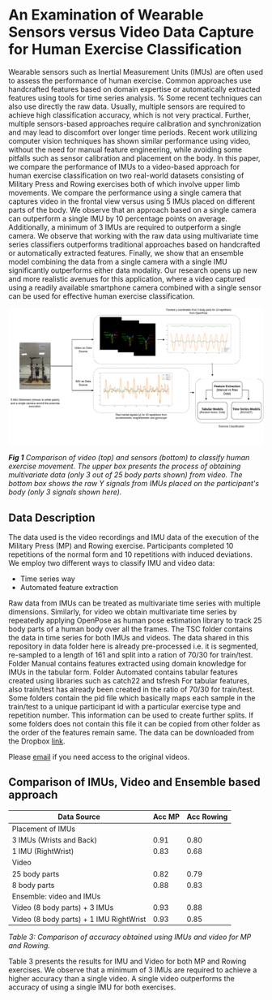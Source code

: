 # An Examination of Wearable Sensors versus Video Data Capture for Human Exercise Classification

Wearable sensors such as Inertial Measurement Units (IMUs) are often used to assess the performance of human exercise. Common approaches use handcrafted features based on domain expertise or automatically extracted features using tools for time series analysis. 
% Some recent techniques can also use directly the raw data. 
Usually, multiple sensors are required to achieve high classification accuracy, which is not very practical. Further, multiple sensors-based approaches require calibration and synchronization and may lead to discomfort over longer time periods.
Recent work utilizing computer vision techniques has shown similar performance using video, without the need for manual feature engineering, while avoiding some pitfalls such as sensor calibration and placement on the body.
In this paper, we compare the performance of IMUs to a video-based approach for human exercise classification on two real-world datasets consisting of Military Press and Rowing exercises both of which involve upper limb movements. We compare the performance using a single camera that captures video in the frontal view versus using 5 IMUs placed on different parts of the body. 
We observe that an approach based on a single camera can outperform a single IMU by 10 percentage points on average. Additionally, a minimum of 3 IMUs are required to outperform a single camera. We observe that working with the raw data using multivariate time series classifiers outperforms traditional approaches based on handcrafted or automatically extracted features. Finally, we show that an ensemble model combining the data from a single camera with a single IMU significantly outperforms either data modality. Our research opens up new and more realistic avenues for this application, where a  video captured using a readily available smartphone camera combined with a single sensor can be used for effective human exercise classification. 

![Alt text](figs/overview.png?raw=true)

<em>**Fig 1** Comparison of video (top) and sensors (bottom) to classify human exercise movement. The upper box presents
the process of obtaining multivariate data (only 3 out of 25 body parts shown) from video. The bottom box shows the raw 
Y signals from IMUs placed on the participant's body (only 3 signals shown here).</em>

## Data Description
The data used is the video recordings and IMU data of the execution of the Military Press (MP) and Rowing exercise.
Participants completed 10 repetitions of the normal form and 10 repetitions with induced deviations. We employ two 
different ways to classify IMU and video data: 
- Time series way
- Automated feature extraction

Raw data from IMUs can be treated as multivariate time series with multiple dimensions. Similarly, for video we 
obtain multivariate time series by repeatedly applying OpenPose as human pose estimation library to track 25 body
parts of a human body over all the frames.
The TSC folder contains the data in time series for both IMUs and videos.  The data shared in this repository in 
data folder here is already pre-processed i.e. it is segmented, re-sampled to a length of 161 and split into a 
ration of 70/30 for train/test.
Folder Manual contains features extracted using domain knowledge for IMUs in the tabular form. Folder Automated
contains tabular features created using libraries such as catch22 and tsfresh 
For tabular features, also train/test has already been created in the ratio of 70/30 for train/test. Some folders 
contain the pid file which basically maps each sample in the train/test to a unique participant id with a particular
exercise type and repetition number. This information can be used to create further splits. If some folders does
not contain this file it can be copied from other folder as the order of the features remain same. The data can be 
downloaded from the Dropbox [link](https://www.dropbox.com/sh/a2knoa6ro2l41sh/AAA9M2ZahkyQ9ASymUYgoKiza?dl=0). 

Please [email](mailto:ashish.singh@ucdconnect.ie) if you need access to the original videos.

## Comparison of IMUs, Video and Ensemble based approach
| Data Source                             | Acc MP | Acc Rowing |
|-----------------------------------------|--------|------------|
| Placement of IMUs                       |        |            |
| 3 IMUs (Wrists and Back)                | 0.91   | 0.80       |
| 1 IMU (RightWrist)                      | 0.83   | 0.68       |
| Video                                   |        |            | 
| 25 body parts                           | 0.82   | 0.79       |
| 8 body parts                            | 0.88   | 0.83       |
| Ensemble: video and IMUs                |        |            |
| Video (8 body parts) + 3 IMUs           | 0.93   | 0.88       |
| Video (8 body parts) + 1 IMU RightWrist | 0.93   | 0.85       |

<em>Table 3: Comparison of accuracy obtained using IMUs and video for MP and Rowing. </em>

Table 3 presents the results for IMU and Video for both MP and Rowing exercises. We observe that a minimum of 3 IMUs 
are required to achieve a higher accuracy than a single video. A single video outperforms the accuracy of using a single
IMU for both exercises.